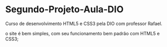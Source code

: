 # Segundo-Projeto-Aula-DIO
Curso de desenvolvimento HTML5 e CSS3 pela DIO com professor Rafael.


o site é bem simples, com seu funcionamento bem padrão com HTML5 e CSS3;
